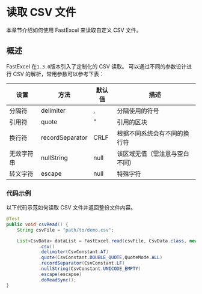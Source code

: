 # 读取 CSV 文件

本章节介绍如何使用 FastExcel 来读取自定义 CSV 文件。

## 概述

FastExcel 在`1.3.0`版本引入了定制化的 CSV 读取。
可以通过不同的参数设计进行 CSV 的解析，常用参数可以参考下表：

| 设置       | 方法            | 默认值 | 描述                           |
| ---------- | --------------- | ------ | ------------------------------ |
| 分隔符     | delimiter       | ,      | 分隔使用的符号                 |
| 引用符     | quote           | "      | 引用的区块                     |
| 换行符     | recordSeparator | CRLF   | 根据不同系统会有不同的换行符   |
| 无效字符串 | nullString      | null   | 该区域无值（需注意与空白不同） |
| 转义字符   | escape          | null   | 特殊字符                       |

### 代码示例

以下代码示范如何读取 CSV 文件并返回整份文件内容。

```java
@Test
public void csvRead() {
    String csvFile = "path/to/demo.csv";

    List<CsvData> dataList = FastExcel.read(csvFile, CsvData.class, new CsvDataListener())
            .csv()
            .delimiter(CsvConstant.AT)
            .quote(CsvConstant.DOUBLE_QUOTE,QuoteMode.ALL)
            .recordSeparator(CsvConstant.LF)
            .nullString(CsvConstant.UNICODE_EMPTY)
            .escape(escapse)
            .doReadSync();
}

```
